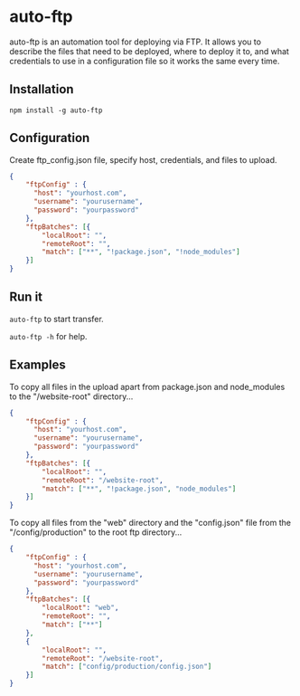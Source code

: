 auto-ftp
========
auto-ftp is an automation tool for deploying via FTP. It allows you to describe the files that need to be deployed, where to deploy it to, and what credentials to use in a configuration file so it works the same every time.


Installation
------------

``npm install -g auto-ftp``


Configuration
-------------

Create ftp_config.json file, specify host, credentials, and files to upload.

```json
{
	"ftpConfig" : {
	  "host": "yourhost.com",
	  "username": "yourusername",
	  "password": "yourpassword"
	},
	"ftpBatches": [{
		"localRoot": "",
		"remoteRoot": "",
		"match": ["**", "!package.json", "!node_modules"]
	}]
}
```


Run it
------

``auto-ftp`` to start transfer.

``auto-ftp -h`` for help.


Examples
--------

To copy all files in the upload apart from package.json and node_modules to the "/website-root" directory...

```json
{
	"ftpConfig" : {
	  "host": "yourhost.com",
	  "username": "yourusername",
	  "password": "yourpassword"
	},
	"ftpBatches": [{
		"localRoot": "",
		"remoteRoot": "/website-root",
		"match": ["**", "!package.json", "node_modules"]
	}]
}
```

To copy all files from the "web" directory and the "config.json" file from the "/config/production" to the root ftp directory...

```json
{
	"ftpConfig" : {
	  "host": "yourhost.com",
	  "username": "yourusername",
	  "password": "yourpassword"
	},
	"ftpBatches": [{
		"localRoot": "web",
		"remoteRoot": "",
		"match": ["**"]
	},
	{
		"localRoot": "",
		"remoteRoot": "/website-root",
		"match": ["config/production/config.json"]
	}]
}
```